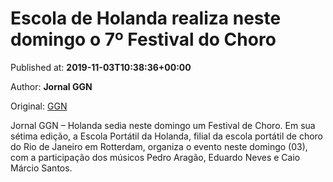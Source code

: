 
# Escola de Holanda realiza neste domingo o 7º Festival do Choro

Published at: **2019-11-03T10:38:36+00:00**

Author: **Jornal GGN**

Original: [GGN](https://jornalggn.com.br/musica/choro/escola-de-holanda-realiza-neste-domingo-o-7o-festival-do-choro/)

Jornal GGN – Holanda sedia neste domingo um Festival de Choro. Em sua sétima edição, a Escola Portátil da Holanda, filial da escola portátil de choro do Rio de Janeiro em Rotterdam, organiza o evento neste domingo (03), com a participação dos músicos Pedro Aragão, Eduardo Neves e Caio Márcio Santos.
